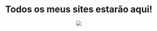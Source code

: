 <h1 align="center">Todos os meus sites estarão aqui!</h1>    


<p align="center">
<img src="https://acegif.com/wp-content/gifs/gif-marvel-24.gif">
</p>




